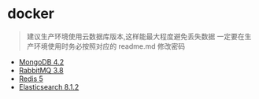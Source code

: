 # docker

> 建议生产环境使用云数据库版本,这样能最大程度避免丢失数据
> 一定要在生产环境使用时务必按照对应的 readme.md 修改密码

- [MongoDB 4.2](./mongo42)
- [RabbitMQ 3.8](./rabbitmq38)
- [Redis 5](./redis5)
- [Elasticsearch 8.1.2](./es)
